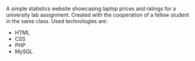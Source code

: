 A simple statistics website showcasing laptop prices and ratings for a university lab assignment. Created with the cooperation of a fellow student in the same class. Used technologies are: 

* HTML
* CSS
* PHP
* MySQL
